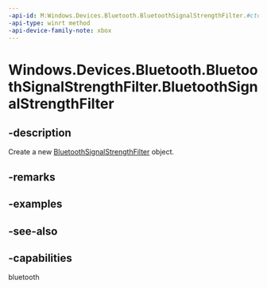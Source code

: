 ```yaml
---
-api-id: M:Windows.Devices.Bluetooth.BluetoothSignalStrengthFilter.#ctor
-api-type: winrt method
-api-device-family-note: xbox
---
```


<!-- Method syntax
public BluetoothSignalStrengthFilter()
-->

# Windows.Devices.Bluetooth.BluetoothSignalStrengthFilter.BluetoothSignalStrengthFilter

## -description
Create a new [BluetoothSignalStrengthFilter](bluetoothsignalstrengthfilter.md) object.

## -remarks

## -examples

## -see-also


## -capabilities
bluetooth